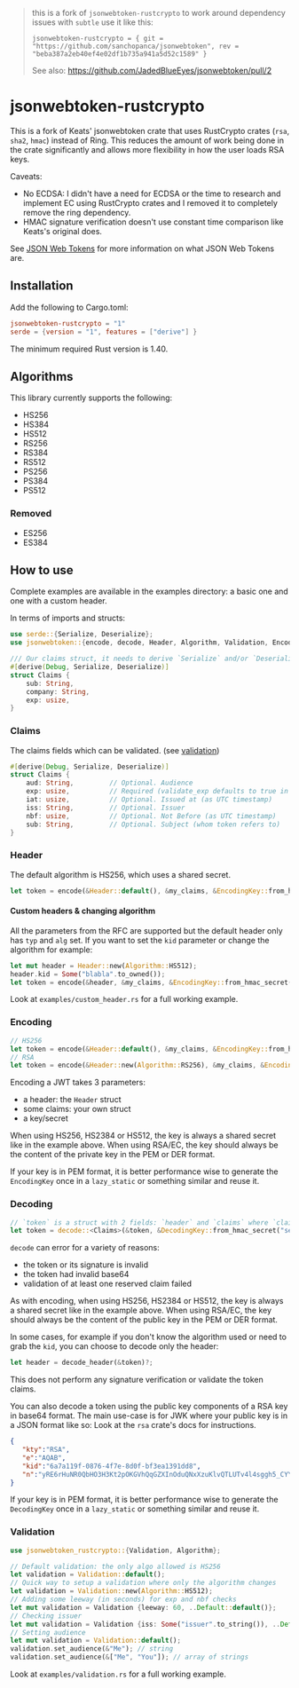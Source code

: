 > this is a fork of `jsonwebtoken-rustcrypto` to work around dependency issues with `subtle`
> use it like this:
> ```
> jsonwebtoken-rustcrypto = { git = "https://github.com/sanchopanca/jsonwebtoken", rev = "beba387a2eb40ef4e02df1b735a941a5d52c1589" }
> ```
> See also: https://github.com/JadedBlueEyes/jsonwebtoken/pull/2
# jsonwebtoken-rustcrypto

This is a fork of Keats' jsonwebtoken crate that uses RustCrypto crates (`rsa`, `sha2`, `hmac`) instead of Ring. This reduces the amount of work being done in the crate significantly and allows more flexibility in how the user loads RSA keys.

Caveats:

- No ECDSA: I didn't have a need for ECDSA or the time to research and implement EC using RustCrypto crates and I removed it to completely remove the ring dependency.
- HMAC signature verification doesn't use constant time comparison like Keats's original does.

See [JSON Web Tokens](https://en.wikipedia.org/wiki/JSON_Web_Token) for more information on what JSON Web Tokens are.

## Installation

Add the following to Cargo.toml:

```toml
jsonwebtoken-rustcrypto = "1"
serde = {version = "1", features = ["derive"] }
```

The minimum required Rust version is 1.40.

## Algorithms

This library currently supports the following:

- HS256
- HS384
- HS512
- RS256
- RS384
- RS512
- PS256
- PS384
- PS512

### Removed

- ES256
- ES384

## How to use

Complete examples are available in the examples directory: a basic one and one with a custom header.

In terms of imports and structs:

```rust
use serde::{Serialize, Deserialize};
use jsonwebtoken::{encode, decode, Header, Algorithm, Validation, EncodingKey, DecodingKey};

/// Our claims struct, it needs to derive `Serialize` and/or `Deserialize`
#[derive(Debug, Serialize, Deserialize)]
struct Claims {
    sub: String,
    company: String,
    exp: usize,
}
```

### Claims

The claims fields which can be validated. (see [validation](#validation))

```rust
#[derive(Debug, Serialize, Deserialize)]
struct Claims {
    aud: String,         // Optional. Audience
    exp: usize,          // Required (validate_exp defaults to true in validation). Expiration time (as UTC timestamp)
    iat: usize,          // Optional. Issued at (as UTC timestamp)
    iss: String,         // Optional. Issuer
    nbf: usize,          // Optional. Not Before (as UTC timestamp)
    sub: String,         // Optional. Subject (whom token refers to)
}
```

### Header

The default algorithm is HS256, which uses a shared secret.

```rust
let token = encode(&Header::default(), &my_claims, &EncodingKey::from_hmac_secret("secret".as_ref()))?;
```

#### Custom headers & changing algorithm

All the parameters from the RFC are supported but the default header only has `typ` and `alg` set.
If you want to set the `kid` parameter or change the algorithm for example:

```rust
let mut header = Header::new(Algorithm::HS512);
header.kid = Some("blabla".to_owned());
let token = encode(&header, &my_claims, &EncodingKey::from_hmac_secret("secret".as_ref()))?;
```

Look at `examples/custom_header.rs` for a full working example.

### Encoding

```rust
// HS256
let token = encode(&Header::default(), &my_claims, &EncodingKey::from_hmac_secret("secret".as_ref()))?;
// RSA
let token = encode(&Header::new(Algorithm::RS256), &my_claims, &EncodingKey::from_rsa(RSAPrivateKey::new(&mut rng, bits).unwrap())?)?;
```

Encoding a JWT takes 3 parameters:

- a header: the `Header` struct
- some claims: your own struct
- a key/secret

When using HS256, HS2384 or HS512, the key is always a shared secret like in the example above. When using
RSA/EC, the key should always be the content of the private key in the PEM or DER format.

If your key is in PEM format, it is better performance wise to generate the `EncodingKey` once in a `lazy_static` or
something similar and reuse it.

### Decoding

```rust
// `token` is a struct with 2 fields: `header` and `claims` where `claims` is your own struct.
let token = decode::<Claims>(&token, &DecodingKey::from_hmac_secret("secret".as_ref()), &Validation::default())?;
```

`decode` can error for a variety of reasons:

- the token or its signature is invalid
- the token had invalid base64
- validation of at least one reserved claim failed

As with encoding, when using HS256, HS2384 or HS512, the key is always a shared secret like in the example above. When using
RSA/EC, the key should always be the content of the public key in the PEM or DER format.

In some cases, for example if you don't know the algorithm used or need to grab the `kid`, you can choose to decode only the header:

```rust
let header = decode_header(&token)?;
```

This does not perform any signature verification or validate the token claims.

You can also decode a token using the public key components of a RSA key in base64 format.
The main use-case is for JWK where your public key is in a JSON format like so:
Look at the `rsa` crate's docs for instructions.

```json
{
   "kty":"RSA",
   "e":"AQAB",
   "kid":"6a7a119f-0876-4f7e-8d0f-bf3ea1391dd8",
   "n":"yRE6rHuNR0QbHO3H3Kt2pOKGVhQqGZXInOduQNxXzuKlvQTLUTv4l4sggh5_CYYi_cvI-SXVT9kPWSKXxJXBXd_4LkvcPuUakBoAkfh-eiFVMh2VrUyWyj3MFl0HTVF9KwRXLAcwkREiS3npThHRyIxuy0ZMeZfxVL5arMhw1SRELB8HoGfG_AtH89BIE9jDBHZ9dLelK9a184zAf8LwoPLxvJb3Il5nncqPcSfKDDodMFBIMc4lQzDKL5gvmiXLXB1AGLm8KBjfE8s3L5xqi-yUod-j8MtvIj812dkS4QMiRVN_by2h3ZY8LYVGrqZXZTcgn2ujn8uKjXLZVD5TdQ"
}
```

If your key is in PEM format, it is better performance wise to generate the `DecodingKey` once in a `lazy_static` or
something similar and reuse it.

### Validation

```rust
use jsonwebtoken_rustcrypto::{Validation, Algorithm};

// Default validation: the only algo allowed is HS256
let validation = Validation::default();
// Quick way to setup a validation where only the algorithm changes
let validation = Validation::new(Algorithm::HS512);
// Adding some leeway (in seconds) for exp and nbf checks
let mut validation = Validation {leeway: 60, ..Default::default()};
// Checking issuer
let mut validation = Validation {iss: Some("issuer".to_string()), ..Default::default()};
// Setting audience
let mut validation = Validation::default();
validation.set_audience(&"Me"); // string
validation.set_audience(&["Me", "You"]); // array of strings
```

Look at `examples/validation.rs` for a full working example.
